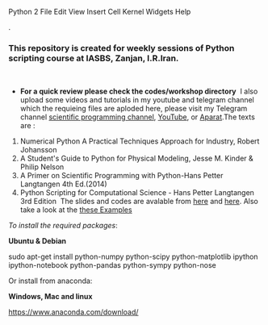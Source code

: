 Python 2 
File
Edit
View
Insert
Cell
Kernel
Widgets
Help

.
### This repository is created for weekly sessions of Python scripting course at IASBS, Zanjan, I.R.Iran.
​
- **For a quick review please check the codes/workshop directory**
​
I also upload some videos and tutorials in my youtube and telegram channel which the requieing files are aploded here, please visit my Telegram channel [scientific programming channel](https://t.me/s/scientific_programming), [YouTube](https://www.youtube.com/channel/UCtoQTqZF2LzaN6T-qQlorFg), or [Aparat](https://www.aparat.com/video/video/listuser/view/list/dashboard/yes/list_type/all/username/ziaeemehr).
​
​
The texts are :
​
1. Numerical Python A Practical Techniques Approach for Industry, Robert Johansson
2. A Student's Guide to Python for Physical Modeling, Jesse M. Kinder & Philip Nelson
3. A Primer on Scientific Programming with Python-Hans Petter Langtangen 4th Ed.(2014)
4. Python Scripting for Computational Science - Hans Petter Langtangen 3rd Edition
​
The slides and codes are avalable from [here](http://hplgit.github.io/scipro-primer/) and [here](http://folk.uio.no/hpl/scripting/).
Also take a look at the [these Examples](http://hplgit.github.io/primer.html/doc/pub/class/._class-readable000.html#table_of_contents)


*To install the required packages*:


**Ubuntu & Debian**

sudo apt-get install python-numpy python-scipy python-matplotlib ipython ipython-notebook python-pandas python-sympy python-nose


Or install from anaconda:


**Windows, Mac and linux**

https://www.anaconda.com/download/

